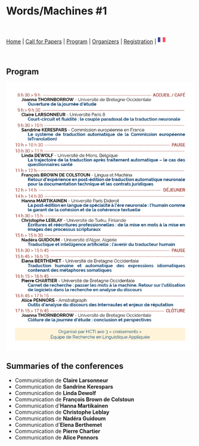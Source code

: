 # Words/Machines #1

<br>

[Home](https://motsmachines.github.io/2019/en) | [Call for Papers](https://motsmachines.github.io/2019/en/cfp) | [Program](https://motsmachines.github.io/2019/en/program) | [Organizers](https://motsmachines.github.io/2019/en/orga) | [Registration](https://motsmachines.github.io/2019/en/registration) | [<img src="FR.png" width="20">](https://motsmachines.github.io/2019/fr)

<br>


## Program

![Programme](programme.jpg)

## Summaries of the conferences

* Communication de **Claire Larsonneur**
* Communication de **Sandrine Kerespars**
* Communication de **Linda Dewolf**
* Communication de **François Brown de Colstoun**
* Communication d'**Hanna Martikainen**
* Communication de **Christophe Leblay**
* Communication de **Nadéra Guidoum**
* Communication d'**Elena Berthemet**
* Communication de **Pierre Chartier**
* Communication de **Alice Pennors**
